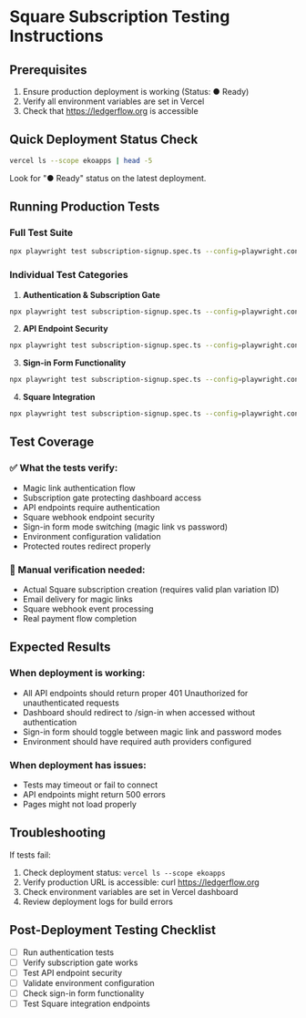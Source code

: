 # Square Subscription Testing Instructions

## Prerequisites
1. Ensure production deployment is working (Status: ● Ready)
2. Verify all environment variables are set in Vercel
3. Check that https://ledgerflow.org is accessible

## Quick Deployment Status Check
```bash
vercel ls --scope ekoapps | head -5
```
Look for "● Ready" status on the latest deployment.

## Running Production Tests

### Full Test Suite
```bash
npx playwright test subscription-signup.spec.ts --config=playwright.config.production.ts --headed
```

### Individual Test Categories

1. **Authentication & Subscription Gate**
```bash
npx playwright test subscription-signup.spec.ts --config=playwright.config.production.ts --grep "subscription gate" --headed
```

2. **API Endpoint Security**
```bash
npx playwright test subscription-signup.spec.ts --config=playwright.config.production.ts --grep "API endpoint"
```

3. **Sign-in Form Functionality**
```bash
npx playwright test subscription-signup.spec.ts --config=playwright.config.production.ts --grep "sign-in form"
```

4. **Square Integration**
```bash
npx playwright test subscription-signup.spec.ts --config=playwright.config.production.ts --grep "Square"
```

## Test Coverage

### ✅ What the tests verify:
- Magic link authentication flow
- Subscription gate protecting dashboard access
- API endpoints require authentication
- Square webhook endpoint security
- Sign-in form mode switching (magic link vs password)
- Environment configuration validation
- Protected routes redirect properly

### 🔧 Manual verification needed:
- Actual Square subscription creation (requires valid plan variation ID)
- Email delivery for magic links
- Square webhook event processing
- Real payment flow completion

## Expected Results

### When deployment is working:
- All API endpoints should return proper 401 Unauthorized for unauthenticated requests
- Dashboard should redirect to /sign-in when accessed without authentication
- Sign-in form should toggle between magic link and password modes
- Environment should have required auth providers configured

### When deployment has issues:
- Tests may timeout or fail to connect
- API endpoints might return 500 errors
- Pages might not load properly

## Troubleshooting

If tests fail:
1. Check deployment status: `vercel ls --scope ekoapps`
2. Verify production URL is accessible: curl https://ledgerflow.org
3. Check environment variables are set in Vercel dashboard
4. Review deployment logs for build errors

## Post-Deployment Testing Checklist

- [ ] Run authentication tests
- [ ] Verify subscription gate works
- [ ] Test API endpoint security
- [ ] Validate environment configuration
- [ ] Check sign-in form functionality
- [ ] Test Square integration endpoints